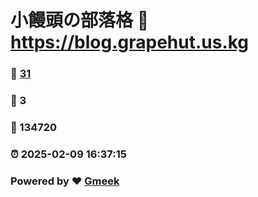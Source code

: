 # 小饅頭の部落格 :link: https://blog.grapehut.us.kg 
### :page_facing_up: [31](https://blog.grapehut.us.kg/tag.html) 
### :speech_balloon: 3 
### :hibiscus: 134720 
### :alarm_clock: 2025-02-09 16:37:15 
### Powered by :heart: [Gmeek](https://github.com/Meekdai/Gmeek)
